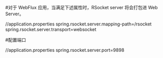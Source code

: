 #对于 WebFlux 应用，当满足下述属性时，RSocket server 将会打包进 Web Server。

//application.properties
spring.rsocket.server.mapping-path=/rsocket
spring.rsocket.server.transport=websocket


#配置端口

//application.properties
spring.rsocket.server.port=9898
